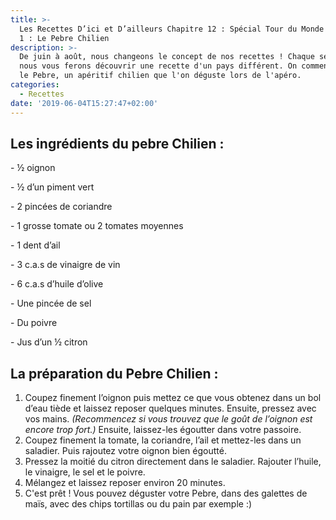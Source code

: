 ```yaml
---
title: >-
  Les Recettes D’ici et D’ailleurs Chapitre 12 : Spécial Tour du Monde - Épisode
  1 : Le Pebre Chilien
description: >-
  De juin à août, nous changeons le concept de nos recettes ! Chaque semaine,
  nous vous ferons découvrir une recette d'un pays différent. On commence avec
  le Pebre, un apéritif chilien que l'on déguste lors de l'apéro.
categories:
  - Recettes
date: '2019-06-04T15:27:47+02:00'
---
```

## Les ingrédients du pebre Chilien :

\-  ½ oignon

\- ½ d’un piment vert 

\- 2 pincées de coriandre

\- 1 grosse tomate ou 2 tomates moyennes

\- 1 dent d’ail

\- 3 c.a.s de vinaigre de vin

\- 6 c.a.s d’huile d’olive

\- Une pincée de sel

\- Du poivre

\- Jus d’un ½ citron 



## La préparation du Pebre Chilien :

1. Coupez finement l’oignon puis mettez ce que vous obtenez dans un bol d’eau tiède et laissez reposer quelques minutes. Ensuite, pressez avec vos mains. _(Recommencez si vous trouvez que le goût de l’oignon est encore trop fort.)_ Ensuite, laissez-les égoutter dans votre passoire.
2. Coupez finement la tomate, la coriandre, l’ail et mettez-les dans un saladier. Puis rajoutez votre oignon bien égoutté.
3. Pressez la moitié du citron directement dans le saladier. Rajouter l’huile, le vinaigre, le sel et le poivre. 
4. Mélangez et laissez reposer environ 20 minutes.
5. C'est prêt ! Vous pouvez déguster votre Pebre, dans des galettes de maïs, avec des chips tortillas ou du pain par exemple :)
